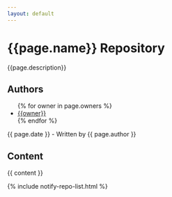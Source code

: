 ```yaml
---
layout: default
---
```


<h1>{{page.name}} Repository</h1>

{{page.description}}

<h2>Authors</h2>

<ul>
{% for owner in page.owners %}
    <li> <a href="http://github.com/{{owner}}">{{owner}}</a> </li>
{% endfor %}
</ul>

<p>{{ page.date }} - Written by {{ page.author }}</p>

<h2>Content</h2>

{{ content }}

{% include notify-repo-list.html %}
